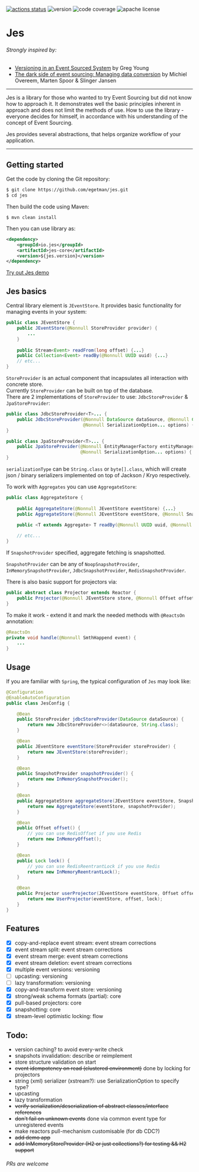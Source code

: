[![actions status](https://github.com/egetman/jes/workflows/Jes%20build/badge.svg)](https://github.com/egetman/jes/actions)
![version](https://img.shields.io/badge/version-0.1.1-green.svg)
![code coverage](https://codecov.io/gh/egetman/jes/branch/master/graph/badge.svg)
![apache license](https://img.shields.io/hexpm/l/plug.svg)

# Jes 
###### Strongly inspired by:
* [Versioning in an Event Sourced System](https://leanpub.com/esversioning) by Greg Young
* [The dark side of event sourcing: Managing data conversion](https://ieeexplore.ieee.org/document/7884621) by Michiel Overeem, Marten Spoor & Slinger Jansen 

---
Jes is a library for those who wanted to try Event Sourcing but did not know how to approach it. 
It demonstrates well the basic principles inherent in approach and does not limit the methods of use.
How to use the library - everyone decides for himself, in accordance with his understanding of the concept of Event 
Sourcing.

Jes provides several abstractions, that helps organize workflow of your application.
 
---
## Getting started
Get the code by cloning the Git repository:
```sh
$ git clone https://github.com/egetman/jes.git
$ cd jes
```
Then build the code using Maven:
```
$ mvn clean install
```

Then you can use library as:
```xml
<dependency>
    <groupId>io.jes</groupId>
    <artifactId>jes-core</artifactId>
    <version>${jes.version}</version>
</dependency>
```

[Try out Jes demo](demo/readme.md)

## Jes basics
Central library element is `JEventStore`. It provides basic functionality for managing events in your system:

```java
public class JEventStore {
    public JEventStore(@Nonnull StoreProvider provider) {
    	...
    }
    
    public Stream<Event> readFrom(long offset) {...}
    public Collection<Event> readBy(@Nonnull UUID uuid) {...}
    // etc...
}
```
`StoreProvider` is an actual component that incapsulates all interaction with concrete store.  
Currently `StoreProvider` can be built on top of the database.  
There are 2 implementations of `StoreProvider` to use: `JdbcStoreProvider` & `JpaStoreProvider`:

```java
public class JdbcStoreProvider<T>... {
    public JdbcStoreProvider(@Nonnull DataSource dataSource, @Nonnull Class<T> serializationType,
                             @Nonnull SerializationOption... options) {
}

public class JpaStoreProvider<T>... {
    public JpaStoreProvider(@Nonnull EntityManagerFactory entityManagerFactory, @Nonnull Class<T> serializationType, 
                            @Nonnull SerializationOption... options) {
}
```

`serializationType` can be `String.class` or `byte[].class`, which will create json / binary serializers implemented
 on top of Jackson / Kryo respectively.

To work with `Aggregates` you can use `AggregateStore`:

```java
public class AggregateStore { 
    
    public AggregateStore(@Nonnull JEventStore eventStore) {...}
    public AggregateStore(@Nonnull JEventStore eventStore, @Nonnull SnapshotProvider snapshotProvider) {...}

    public <T extends Aggregate> T readBy(@Nonnull UUID uuid, @Nonnull Class<T> type) {...}
    
    // etc...
}
```

If `SnapshotProvider` specified, aggregate fetching is snapshotted.

`SnapshotProvider` can be any of `NoopSnapshotProvider`, `InMemorySnapshotProvider`, `JdbcSnapshotProvider`, 
`RedisSnapshotProvider`.

There is also basic support for projectors via:
```java
public abstract class Projector extends Reactor { 
    public Projector(@Nonnull JEventStore store, @Nonnull Offset offset, @Nonnull Lock lock) {...}
}
```

To make it work - extend it and mark the needed methods with `@ReactsOn` annotation:
```java
@ReactsOn
private void handle(@Nonnull SmthHappend event) {
    ...
}
```

## Usage
If you are familiar with `Spring`, the typical configuration of `Jes` may look like:
```java
@Configuration
@EnableAutoConfiguration
public class JesConfig {

    @Bean
    public StoreProvider jdbcStoreProvider(DataSource dataSource) {
        return new JdbcStoreProvider<>(dataSource, String.class);
    }

    @Bean
    public JEventStore eventStore(StoreProvider storeProvider) {
        return new JEventStore(storeProvider);
    }

    @Bean
    public SnapshotProvider snapshotProvider() {
        return new InMemorySnapshotProvider();
    }

    @Bean
    public AggregateStore aggregateStore(JEventStore eventStore, SnapshotProvider snapshotProvider) {
        return new AggregateStore(eventStore, snapshotProvider);
    }

    @Bean
    public Offset offset() {
        // you can use RedisOffset if you use Redis
        return new InMemoryOffset();
    }

    @Bean
    public Lock lock() {
        // you can use RedisReentrantLock if you use Redis
        return new InMemoryReentrantLock();
    }

    @Bean
    public Projector userProjector(JEventStore eventStore, Offset offset, Lock lock) {
        return new UserProjector(eventStore, offset, lock);
    }
}

```

## Features
- [x] copy-and-replace event stream: event stream corrections
- [x] event stream split: event stream corrections
- [x] event stream merge: event stream corrections
- [x] event stream deletion: event stream corrections
- [x] multiple event versions: versioning
- [ ] upcasting: versioning
- [ ] lazy transformation: versioning
- [x] copy-and-transform event store: versioning
- [x] strong/weak schema formats (partial): core
- [x] pull-based projectors: core
- [x] snapshotting: core
- [x] stream-level optimistic locking: flow

## Todo:
 - version caching? to avoid every-write check
 - snapshots invalidation: describe or reimplement
 - store structure validation on start
 - ~~event idempotency on read (clustered environment)~~ done by locking for projectors
 - string (xml) serializer (xstream?): use SerializationOption to specify type?
 - upcasting
 - lazy transformation
 - ~~verify serialization/deserialization of abstract classes/interface references~~
 - ~~don't fail on unknown events~~ done via common event type for unregistered events
 - make reactors pull-mechanism customisable (for db CDC?)
 - ~~add demo app~~
 - ~~add InMemoryStoreProvider (H2 or just collections?) for testing && H2 support~~ 
 
 ###### PRs are welcome